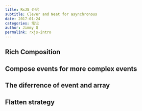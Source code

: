 ```yaml
---
title: RxJS 介绍
subtitle: Clever and Neat for asynchronous
date: 2017-01-24
categories: 笔记
author: Jimmy Q
permalink: rxjs-intro
---
```


## Rich Composition

## Compose events for more complex events

## The diferrence of event and array

## Flatten strategy
